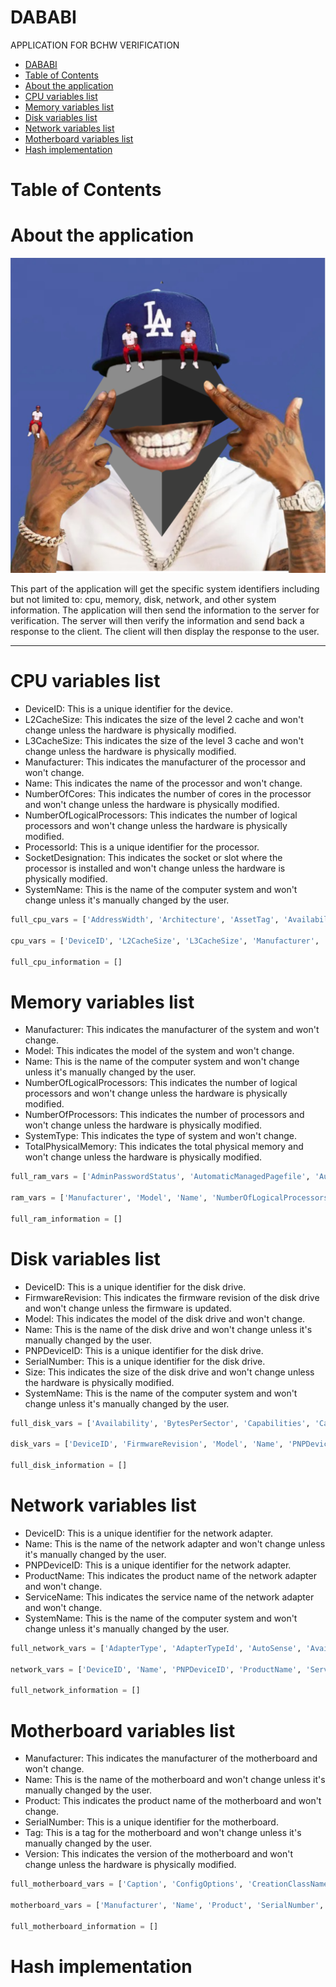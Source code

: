 # DABABI

APPLICATION FOR BCHW VERIFICATION
- [DABABI](#dababi)
- [Table of Contents](#table-of-contents)
- [About the application](#about-the-application)
- [CPU variables list](#cpu-variables-list)
- [Memory variables list](#memory-variables-list)
- [Disk variables list](#disk-variables-list)
- [Network variables list](#network-variables-list)
- [Motherboard variables list](#motherboard-variables-list)
- [Hash implementation](#hash-implementation)

# Table of Contents

# About the application

![image](./web_src/DABABI_MADE_TO_SIZE.png)

This part of the application will get the specific system identifiers including but not limited to:
cpu, memory, disk, network, and other system information. 
The application will then send the information to the server for verification. 
The server will then verify the information and send back a response to the client. 
The client will then display the response to the user.

------------------------------------------------------

# CPU variables list

- DeviceID: This is a unique identifier for the device.
- L2CacheSize: This indicates the size of the level 2 cache and won't change unless the hardware is physically modified.
- L3CacheSize: This indicates the size of the level 3 cache and won't change unless the hardware is physically modified.
- Manufacturer: This indicates the manufacturer of the processor and won't change.
- Name: This indicates the name of the processor and won't change.
- NumberOfCores: This indicates the number of cores in the processor and won't change unless the hardware is physically modified.
- NumberOfLogicalProcessors: This indicates the number of logical processors and won't change unless the hardware is physically modified.
- ProcessorId: This is a unique identifier for the processor.
- SocketDesignation: This indicates the socket or slot where the processor is installed and won't change unless the hardware is physically modified.
- SystemName: This is the name of the computer system and won't change unless it's manually changed by the user.

```python
full_cpu_vars = ['AddressWidth', 'Architecture', 'AssetTag', 'Availability', 'Caption', 'Characteristics', 'ConfigManagerErrorCode', 'ConfigManagerUserConfig', 'CpuStatus', 'CreationClassName', 'CurrentClockSpeed', 'CurrentVoltage', 'DataWidth', 'Description', 'DeviceID', 'ErrorCleared', 'ErrorDescription', 'ExtClock', 'Family', 'InstallDate', 'L2CacheSize', 'L2CacheSpeed', 'L3CacheSize', 'L3CacheSpeed', 'LastErrorCode', 'Level', 'LoadPercentage', 'Manufacturer', 'MaxClockSpeed', 'Name', 'NumberOfCores', 'NumberOfEnabledCore', 'NumberOfLogicalProcessors', 'OtherFamilyDescription', 'PartNumber', 'PNPDeviceID', 'PowerManagementCapabilities', 'PowerManagementSupported', 'ProcessorId', 'ProcessorType', 'Revision', 'Role', 'SecondLevelAddressTranslationExtensions', 'SerialNumber', 'SocketDesignation', 'Status', 'StatusInfo', 'Stepping', 'SystemCreationClassName', 'SystemName', 'ThreadCount', 'UniqueId', 'UpgradeMethod', 'Version', 'VirtualizationFirmwareEnabled', 'VMMonitorModeExtensions', 'VoltageCaps']

cpu_vars = ['DeviceID', 'L2CacheSize', 'L3CacheSize', 'Manufacturer', 'Name', 'NumberOfCores', 'NumberOfLogicalProcessors', 'ProcessorId', 'SocketDesignation', 'SystemName']

full_cpu_information = []
```

# Memory variables list

- Manufacturer: This indicates the manufacturer of the system and won't change.
- Model: This indicates the model of the system and won't change.
- Name: This is the name of the computer system and won't change unless it's manually changed by the user.
- NumberOfLogicalProcessors: This indicates the number of logical processors and won't change unless the hardware is physically modified.
- NumberOfProcessors: This indicates the number of processors and won't change unless the hardware is physically modified.
- SystemType: This indicates the type of system and won't change.
- TotalPhysicalMemory: This indicates the total physical memory and won't change unless the hardware is physically modified.

```python
full_ram_vars = ['AdminPasswordStatus', 'AutomaticManagedPagefile', 'AutomaticResetBootOption', 'AutomaticResetCapability', 'BootOptionOnLimit', 'BootOptionOnWatchDog', 'BootROMSupported', 'BootStatus', 'BootupState', 'Caption', 'ChassisBootupState', 'ChassisSKUNumber', 'CreationClassName', 'CurrentTimeZone', 'DaylightInEffect', 'Description', 'DNSHostName', 'Domain', 'DomainRole', 'EnableDaylightSavingsTime', 'FrontPanelResetStatus', 'HypervisorPresent', 'InfraredSupported', 'InitialLoadInfo', 'InstallDate', 'KeyboardPasswordStatus', 'LastLoadInfo', 'Manufacturer', 'Model', 'Name', 'NameFormat', 'NetworkServerModeEnabled', 'NumberOfLogicalProcessors', 'NumberOfProcessors', 'OEMLogoBitmap', 'OEMStringArray', 'PartOfDomain', 'PauseAfterReset', 'PCSystemType', 'PCSystemTypeEx', 'PowerManagementCapabilities', 'PowerManagementSupported', 'PowerOnPasswordStatus', 'PowerState', 'PowerSupplyState', 'PrimaryOwnerContact', 'PrimaryOwnerName', 'ResetCapability', 'ResetCount', 'ResetLimit', 'Roles', 'Status', 'SupportContactDescription', 'SystemFamily', 'SystemSKUNumber', 'SystemStartupDelay', 'SystemStartupOptions', 'SystemStartupSetting', 'SystemType', 'ThermalState', 'TotalPhysicalMemory', 'UserName', 'WakeUpType', 'Workgroup']

ram_vars = ['Manufacturer', 'Model', 'Name', 'NumberOfLogicalProcessors', 'NumberOfProcessors', 'SystemType', 'TotalPhysicalMemory']

full_ram_information = []
```

# Disk variables list

- DeviceID: This is a unique identifier for the disk drive.
- FirmwareRevision: This indicates the firmware revision of the disk drive and won't change unless the firmware is updated.
- Model: This indicates the model of the disk drive and won't change.
- Name: This is the name of the disk drive and won't change unless it's manually changed by the user.
- PNPDeviceID: This is a unique identifier for the disk drive.
- SerialNumber: This is a unique identifier for the disk drive.
- Size: This indicates the size of the disk drive and won't change unless the hardware is physically modified.
- SystemName: This is the name of the computer system and won't change unless it's manually changed by the user.

```python
full_disk_vars = ['Availability', 'BytesPerSector', 'Capabilities', 'CapabilityDescriptions', 'Caption', 'CompressionMethod', 'ConfigManagerErrorCode', 'ConfigManagerUserConfig', 'CreationClassName', 'DefaultBlockSize', 'Description', 'DeviceID', 'ErrorCleared', 'ErrorDescription', 'ErrorMethodology', 'FirmwareRevision', 'Index', 'InstallDate', 'InterfaceType', 'LastErrorCode', 'Manufacturer', 'MaxBlockSize', 'MaxMediaSize', 'MediaLoaded', 'MediaType', 'MinBlockSize', 'Model', 'Name', 'NeedsCleaning', 'NumberOfMediaSupported', 'Partitions', 'PNPDeviceID', 'PowerManagementCapabilities', 'PowerManagementSupported', 'SCSIBus', 'SCSILogicalUnit', 'SCSIPort', 'SCSITargetId', 'SectorsPerTrack', 'SerialNumber', 'Signature', 'Size', 'Status', 'StatusInfo', 'SystemCreationClassName', 'SystemName', 'TotalCylinders', 'TotalHeads', 'TotalSectors', 'TotalTracks', 'TracksPerCylinder']

disk_vars = ['DeviceID', 'FirmwareRevision', 'Model', 'Name', 'PNPDeviceID', 'SerialNumber', 'Size', 'SystemName']

full_disk_information = []
```

# Network variables list

- DeviceID: This is a unique identifier for the network adapter.
- Name: This is the name of the network adapter and won't change unless it's manually changed by the user.
- PNPDeviceID: This is a unique identifier for the network adapter.
- ProductName: This indicates the product name of the network adapter and won't change.
- ServiceName: This indicates the service name of the network adapter and won't change.
- SystemName: This is the name of the computer system and won't change unless it's manually changed by the user.

```python
full_network_vars = ['AdapterType', 'AdapterTypeId', 'AutoSense', 'Availability', 'Caption', 'ConfigManagerErrorCode', 'ConfigManagerUserConfig', 'CreationClassName', 'Description', 'DeviceID', 'ErrorCleared', 'ErrorDescription', 'GUID', 'Index', 'InstallDate', 'Installed', 'InterfaceIndex', 'LastErrorCode', 'MACAddress', 'Manufacturer', 'MaxNumberControlled', 'MaxSpeed', 'Name', 'NetConnectionID', 'NetConnectionStatus', 'NetEnabled', 'NetworkAddresses', 'PermanentAddress', 'PhysicalAdapter', 'PNPDeviceID', 'PowerManagementCapabilities', 'PowerManagementSupported', 'ProductName', 'ServiceName', 'Speed', 'Status', 'StatusInfo', 'SystemCreationClassName', 'SystemName', 'TimeOfLastReset']

network_vars = ['DeviceID', 'Name', 'PNPDeviceID', 'ProductName', 'ServiceName', 'SystemName']

full_network_information = []
```

# Motherboard variables list

- Manufacturer: This indicates the manufacturer of the motherboard and won't change.
- Name: This is the name of the motherboard and won't change unless it's manually changed by the user.
- Product: This indicates the product name of the motherboard and won't change.
- SerialNumber: This is a unique identifier for the motherboard.
- Tag: This is a tag for the motherboard and won't change unless it's manually changed by the user.
- Version: This indicates the version of the motherboard and won't change unless the hardware is physically modified.

```python
full_motherboard_vars = ['Caption', 'ConfigOptions', 'CreationClassName', 'Depth', 'Description', 'Height', 'HostingBoard', 'HotSwappable', 'InstallDate', 'Manufacturer', 'Model', 'Name', 'OtherIdentifyingInfo', 'PartNumber', 'PoweredOn', 'Product', 'Removable', 'Replaceable', 'RequirementsDescription', 'RequiresDaughterBoard', 'SerialNumber', 'SKU', 'SlotLayout', 'SpecialRequirements', 'Status', 'Tag', 'Version', 'Weight', 'Width']

motherboard_vars = ['Manufacturer', 'Name', 'Product', 'SerialNumber', 'Tag', 'Version']

full_motherboard_information = []
```

# Hash implementation

